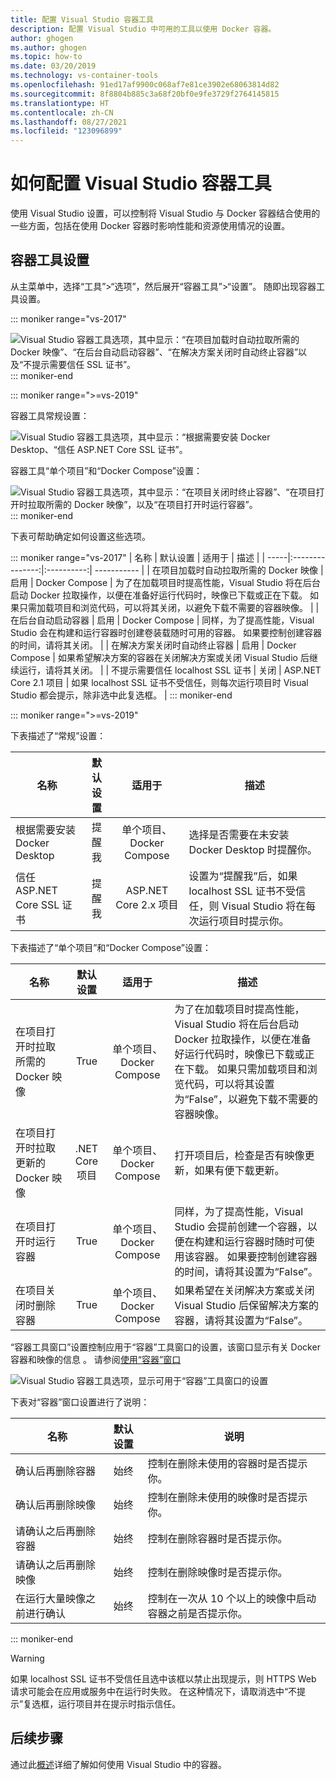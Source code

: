 ```yaml
---
title: 配置 Visual Studio 容器工具
description: 配置 Visual Studio 中可用的工具以使用 Docker 容器。
author: ghogen
ms.author: ghogen
ms.topic: how-to
ms.date: 03/20/2019
ms.technology: vs-container-tools
ms.openlocfilehash: 91ed17af9900c068af7e81ce3902e68063814d82
ms.sourcegitcommit: 8f8804b885c3a68f20bf0e9fe3729f2764145815
ms.translationtype: HT
ms.contentlocale: zh-CN
ms.lasthandoff: 08/27/2021
ms.locfileid: "123096899"
---
```

# <a name="how-to-configure-visual-studio-container-tools"></a>如何配置 Visual Studio 容器工具

使用 Visual Studio 设置，可以控制将 Visual Studio 与 Docker 容器结合使用的一些方面，包括在使用 Docker 容器时影响性能和资源使用情况的设置。

## <a name="container-tools-settings"></a>容器工具设置

从主菜单中，选择“工具”>“选项”，然后展开“容器工具”>“设置”。 随即出现容器工具设置。

::: moniker range="vs-2017"

![Visual Studio 容器工具选项，其中显示：“在项目加载时自动拉取所需的 Docker 映像”、“在后台自动启动容器”、“在解决方案关闭时自动终止容器”以及“不提示需要信任 SSL 证书”。](./media/overview/visual-studio-docker-tools-options.png)
::: moniker-end

::: moniker range=">=vs-2019"

容器工具常规设置：

![Visual Studio 容器工具选项，其中显示：“根据需要安装 Docker Desktop、“信任 ASP.NET Core SSL 证书”。](./media/configure-container-tools/tools-options-1.png)

容器工具“单个项目”和“Docker Compose”设置：

![Visual Studio 容器工具选项，其中显示：“在项目关闭时终止容器”、“在项目打开时拉取所需的 Docker 映像”，以及“在项目打开时运行容器”。](./media/configure-container-tools/tools-options-2.png)
::: moniker-end

下表可帮助确定如何设置这些选项。

::: moniker range="vs-2017"
| 名称 | 默认设置 | 适用于 | 描述 |
| -----|:---------------:|:----------:| ----------- |
| 在项目加载时自动拉取所需的 Docker 映像 | 启用 | Docker Compose | 为了在加载项目时提高性能，Visual Studio 将在后台启动 Docker 拉取操作，以便在准备好运行代码时，映像已下载或正在下载。 如果只需加载项目和浏览代码，可以将其关闭，以避免下载不需要的容器映像。 |
| 在后台自动启动容器 | 启用 | Docker Compose | 同样，为了提高性能，Visual Studio 会在构建和运行容器时创建卷装载随时可用的容器。 如果要控制创建容器的时间，请将其关闭。 |
| 在解决方案关闭时自动终止容器 | 启用 | Docker Compose | 如果希望解决方案的容器在关闭解决方案或关闭 Visual Studio 后继续运行，请将其关闭。 |
| 不提示需要信任 localhost SSL 证书 | 关闭 | ASP.NET Core 2.1 项目 | 如果 localhost SSL 证书不受信任，则每次运行项目时 Visual Studio 都会提示，除非选中此复选框。 |
::: moniker-end

::: moniker range=">=vs-2019"

下表描述了“常规”设置：

| 名称 | 默认设置 | 适用于 | 描述 |
| -----|:---------------:|:----------:| ----------- |
| 根据需要安装 Docker Desktop | 提醒我 | 单个项目、Docker Compose | 选择是否需要在未安装 Docker Desktop 时提醒你。 |
| 信任 ASP.NET Core SSL 证书 | 提醒我 | ASP.NET Core 2.x 项目 | 设置为“提醒我”后，如果 localhost SSL 证书不受信任，则 Visual Studio 将在每次运行项目时提示你。 |

下表描述了“单个项目”和“Docker Compose”设置：

| 名称 | 默认设置 | 适用于 | 描述 |
| -----|:---------------:|:----------:| ----------- |
| 在项目打开时拉取所需的 Docker 映像 | True | 单个项目、Docker Compose | 为了在加载项目时提高性能，Visual Studio 将在后台启动 Docker 拉取操作，以便在准备好运行代码时，映像已下载或正在下载。 如果只需加载项目和浏览代码，可以将其设置为“False”，以避免下载不需要的容器映像。 |
| 在项目打开时拉取更新的 Docker 映像 | .NET Core 项目 | 单个项目、Docker Compose | 打开项目后，检查是否有映像更新，如果有便下载更新。 |
| 在项目打开时运行容器 | True | 单个项目、Docker Compose | 同样，为了提高性能，Visual Studio 会提前创建一个容器，以便在构建和运行容器时随时可使用该容器。 如果要控制创建容器的时间，请将其设置为“False”。 |
| 在项目关闭时删除容器 | True | 单个项目、Docker Compose | 如果希望在关闭解决方案或关闭 Visual Studio 后保留解决方案的容器，请将其设置为“False”。 |

“容器工具窗口”设置控制应用于“容器”工具窗口的设置，该窗口显示有关 Docker 容器和映像的信息 。 请参阅[使用“容器”窗口](view-and-diagnose-containers.md)

![Visual Studio 容器工具选项，显示可用于“容器”工具窗口的设置](media/configure-container-tools/tools-options-3.png)

下表对“容器”窗口设置进行了说明：


| 名称 | 默认设置 | 说明 |
| -----|:---------------:| ----------- |
| 确认后再删除容器 | 始终 | 控制在删除未使用的容器时是否提示你。 |
| 确认后再删除映像 | 始终 | 控制在删除未使用的映像时是否提示你。 |
| 请确认之后再删除容器 | 始终 | 控制在删除容器时是否提示你。 |
| 请确认之后再删除映像 | 始终 | 控制在删除映像时是否提示你。 |
| 在运行大量映像之前进行确认 | 始终 | 控制在一次从 10 个以上的映像中启动容器之前是否提示你。 |

::: moniker-end
> [!WARNING]
> 如果 localhost SSL 证书不受信任且选中该框以禁止出现提示，则 HTTPS Web 请求可能会在应用或服务中在运行时失败。 在这种情况下，请取消选中“不提示”复选框，运行项目并在提示时指示信任。

## <a name="next-steps"></a>后续步骤

通过此[概述](overview.md)详细了解如何使用 Visual Studio 中的容器。